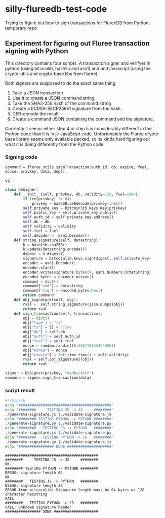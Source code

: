 # silly-flureedb-test-code
Trying to figure out how to sign transactions for FlureeDB from Python, temporary repo

## Experiment for figuring out Fluree transaction signing with Python

This directory contains four scripts. A transaction signer and verifyer in python (using bitcoinlib, hashlib and asn1) and and javascript (using the crypto-utils and crypto-base libs from fluree).


Both signers are supposed to do the exact same thing.

1) Take a JSON transaction
2) Use it to create a JSON command string
3) Take the SHA2-256 hash of the command string
4) Create a ECDSA-SECP256k1 signature from the hash.
5) DER-encode the result
6) Create a command JSON containing the command and the signature.

Currently it seems either step 4 or step 5 is considerably different in the Python code than it is in je JavaScipt code.
Unfortunately the Fluree crypto-base library seems only available packed, so its kinda hard figuring out what it is doing differently from the Python code.

### Signing code

```javasctip
command = fluree_utils.signTransaction(auth_id, db, expire, fuel, nonce, privkey, data, deps);
```
vs

```python
class DbSigner:
    def __init__(self, privkey, db, validity=120, fuel=1000):
        if len(privkey) != 64:
            privkey = base58.b58decode(privkey).hex()
        self.private_key = bitcoinlib.keys.Key(privkey)
        self.public_key = self.private_key.public()
        self.auth_id = self.private_key.address()
        self.db = db
        self.validity = validity
        self.fuel = fuel
        self.decoder =  asn1.Decoder()
    def string_signature(self, datastring):
        h = hashlib.sha256()
        h.update(datastring.encode())
        digest = h.digest()
        signature = bitcoinlib.keys.sign(digest, self.private_key)
        encoder = asn1.Encoder()
        encoder.start()
        encoder.write(signature.bytes(), asn1.Numbers.OctetString)
        encoded_bytes = encoder.output()
        command = dict()
        command["cmd"] = datastring
        command["sig"] = encoded_bytes.hex()
        return command
    def obj_signature(self, obj):
        rval =  self.string_signature(json.dumps(obj))
        return rval
    def sign_transaction(self, transaction):
        obj = dict()
        obj["type"] = "tx"
        obj["tx"] = [] # Fixme
        obj["db"] = self.db
        obj["auth"] = self.auth_id
        obj["fuel"] = self.fuel
        nonce = random.randint(0,9007199254740991)
        obj["nonce"] = nonce
        obj["expire"] = int(time.time() + self.validity)
        rval = self.obj_signature((obj))
        return rval
        
signer = DbSigner(privkey, "mydbs/test")
command = signer.sign_transaction(data)

```
### script result

```bash
#!/bin/sh
echo "##########################################"
echo "########     TESTING JS -> JS     ########"
./generate-signature.js |./validate-signature.js
echo "######## TESTING PYTHON -> PYTHON ########"
./generate-signature.py |./validate-signature.py
echo "########   TESTING JS -> PYTHON   ########"
./generate-signature.js |./validate-signature.py
echo "########   TESTING PYTHON -> JS   ########"
./generate-signature.py |./validate-signature.js
echo "################ DONE ####################"
```

```
##########################################
########     TESTING JS -> JS     ########
OK
######## TESTING PYTHON -> PYTHON ########
DEBUG: signature length 64
OK
########   TESTING JS -> PYTHON   ########
DEBUG: signature length 48
ERROR from bitcoinlib: Signature length must be 64 bytes or 128 character hexstring
FAIL
########   TESTING PYTHON -> JS   ########
FAIL: Unknown signature header
################ DONE ####################
```
